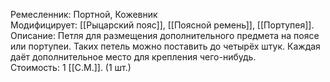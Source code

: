 Ремесленник: Портной, Кожевник<br>
Модифицирует: [[Рыцарский пояс]], [[Поясной ремень]], [[Портупея]].<br>
Описание: Петля для размещения дополнительного предмета на поясе или портупеи. Таких петель можно поставить до четырёх штук. Каждая даёт дополнительное место для крепления чего-нибудь.<br>
Стоимость: 1 [[С.М.]]. (1 шт.)